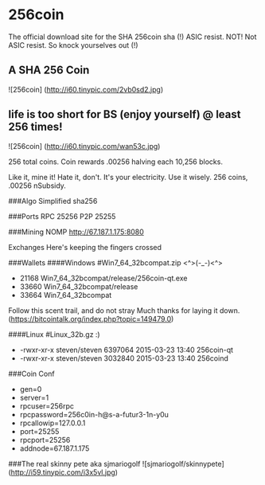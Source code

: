 
# 256coin
The official download site for the SHA 256coin
sha (!) ASIC resist.
NOT!
Not ASIC resist. So knock yourselves out (!)

## A SHA 256 Coin
![256coin] (http://i60.tinypic.com/2vb0sd2.jpg)

## life is too short for BS (enjoy yourself) @ least 256 times!
![256coin] (http://i60.tinypic.com/wan53c.jpg)


256 total coins. Coin rewards .00256 halving each 10,256 blocks.

Like it, mine it! Hate it, don't.
It's your electricity. Use it wisely.
256 coins, .00256 nSubsidy.

###Algo
Simplified sha256

###Ports
RPC 25256 P2P 25255

###Mining NOMP
http://67.187.1.175:8080

Exchanges
Here's keeping the fingers crossed

###Wallets
####Windows 
#Win7_64_32bcompat.zip
<^>(-_-)<^>

- 21168	Win7_64_32bcompat/release/256coin-qt.exe
- 33660	Win7_64_32bcompat/release
- 33664	Win7_64_32bcompat

Follow this scent trail, and do not stray Much thanks for laying it down. (https://bitcointalk.org/index.php?topic=149479.0)

####Linux 
#Linux_32b.gz
:)

- -rwxr-xr-x steven/steven 6397064 2015-03-23 13:40 256coin-qt
- -rwxr-xr-x steven/steven 3032840 2015-03-23 13:40 256coind

###Coin Conf

- gen=0
-  server=1
-  rpcuser=256rpc
-  rpcpassword=256c0in-h@s-a-futur3-1n-y0u
-  rpcallowip=127.0.0.1
-  port=25255
-  rpcport=25256
-  addnode=67.187.1.175

###The real skinny pete aka sjmariogolf
![sjmariogolf/skinnypete] (http://i59.tinypic.com/i3x5vl.jpg)
